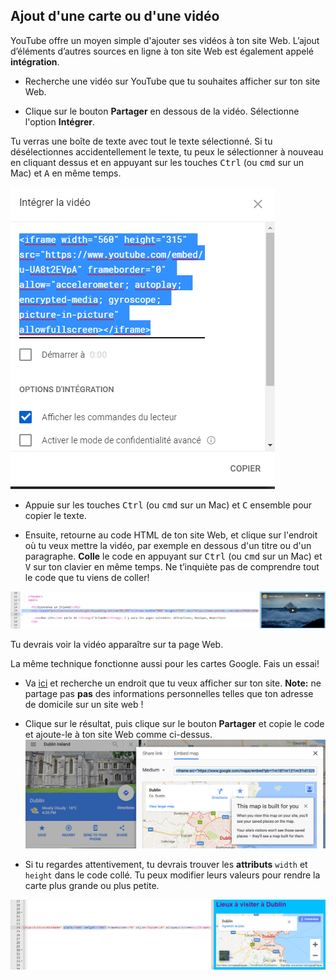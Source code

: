 ## Ajout d'une carte ou d'une vidéo

YouTube offre un moyen simple d'ajouter ses vidéos à ton site Web. L’ajout d’éléments d’autres sources en ligne à ton site Web est également appelé **intégration**.

- Recherche une vidéo sur YouTube que tu souhaites afficher sur ton site Web.

- Clique sur le bouton **Partager** en dessous de la vidéo. Sélectionne l'option **Intégrer**.

Tu verras une boîte de texte avec tout le texte sélectionné. Si tu désélectionnes accidentellement le texte, tu peux le sélectionner à nouveau en cliquant dessus et en appuyant sur les touches <kbd>Ctrl</kbd> (ou <kbd>cmd</kbd> sur un Mac) et <kbd>A</kbd> en même temps.

![L'option d'intégration de YouTube avec le code sélectionné](images/EmbedYouTube.png)

- Appuie sur les touches <kbd>Ctrl</kbd> (ou <kbd>cmd</kbd> sur un Mac) et <kbd>C</kbd> ensemble pour copier le texte.

- Ensuite, retourne au code HTML de ton site Web, et clique sur l'endroit où tu veux mettre la vidéo, par exemple en dessous d'un titre ou d'un paragraphe. **Colle** le code en appuyant sur <kbd>Ctrl</kbd> (ou <kbd>cmd</kbd> sur un Mac) et <kbd>V</kbd> sur ton clavier en même temps. Ne t’inquiète pas de comprendre tout le code que tu viens de coller!

![Exemple de code d'intégration collé dans une page HTML](images/EmbedYouTube2.png)

Tu devrais voir la vidéo apparaître sur ta page Web.

La même technique fonctionne aussi pour les cartes Google. Fais un essai!

- Va [ici](http://dojo.soy/google-maps) et recherche un endroit que tu veux afficher sur ton site. **Note:** ne partage pas **pas** des informations personnelles telles que ton adresse de domicile sur un site web !

- Clique sur le résultat, puis clique sur le bouton **Partager** et copie le code et ajoute-le à ton site Web comme ci-dessus. ![Option d'intégration sélectionnée dans Google Maps](images/EmbedGoogleMap.png)

- Si tu regardes attentivement, tu devrais trouver les **attributs** `width` et `height` dans le code collé. Tu peux modifier leurs valeurs pour rendre la carte plus grande ou plus petite.

![Exemple de carte Google intégrée avec les attributs de largeur et de hauteur sélectionnés](images/EmbeddedGoogleMapCode.png)